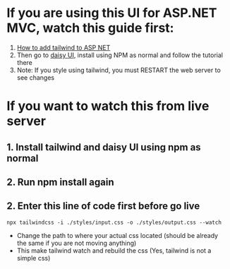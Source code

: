 # If you are using this UI for ASP.NET MVC, watch this guide first:

1. [How to add tailwind to ASP NET](https://github.com/angeldev96/tailwind-aspdotnet)
2. Then go to [daisy UI](https://daisyui.com/docs/install/), install using NPM as normal and follow the tutorial there
3. Note: If you style using tailwind, you must RESTART the web server to see changes

# If you want to watch this from live server

## 1. Install tailwind and daisy UI using npm as normal

## 2. Run npm install again

## 2. Enter this line of code first before go live

`npx tailwindcss -i ./styles/input.css -o ./styles/output.css --watch`

- Change the path to where your actual css located (should be already the same if you are not moving anything)
- This make tailwind watch and rebuild the css (Yes, tailwind is not a simple css)
